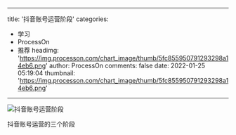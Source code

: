 
---
title: '抖音账号运营阶段'
categories: 
 - 学习
 - ProcessOn
 - 推荐
headimg: 'https://img.processon.com/chart_image/thumb/5fc855950791293298a14eb6.png'
author: ProcessOn
comments: false
date: 2022-01-25 05:19:04
thumbnail: 'https://img.processon.com/chart_image/thumb/5fc855950791293298a14eb6.png'
---

<div>   
<img class="thumb" alt="抖音账号运营阶段" src="https://img.processon.com/chart_image/thumb/5fc855950791293298a14eb6.png" referrerpolicy="no-referrer">
<p>抖音账号运营的三个阶段</p>  
</div>
            